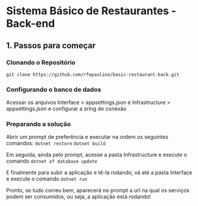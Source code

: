 # Sistema Básico de Restaurantes - Back-end

## 1. Passos para começar

### Clonando o Repositório

`git clone https://github.com/rfopaulino/basic-restaurant-back.git`

### Configurando o banco de dados

Acessar os arquivos Interface > appsettings.json e Infrastructure > appsettings.json e configurar a sring de conexão

### Preparando a solução

Abrir um prompt de preferência e executar na ordem os seguintes comandos:
`dotnet restore` `dotnet build`

Em seguida, ainda pelo prompt, acesse a pasta Infrastructure e execute o comando `dotnet ef database update`

E finalmente para subir a aplicação e tê-la rodando, vá até a pasta Interface e execute o comando `dotnet run`

Pronto, se tudo correu bem, aparecerá no prompt a url na qual os serviços podem ser consumidos, ou seja, a aplicação está rodando!